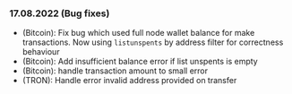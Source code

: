 ### 17.08.2022 (Bug fixes)

* (Bitcoin): Fix bug which used full node wallet balance for make transactions. 
Now using `listunspents` by address filter for correctness behaviour
* (Bitcoin): Add insufficient balance error if list unspents is empty 
* (Bitcoin): handle transaction amount to small error
* (TRON): Handle error invalid address provided on transfer
